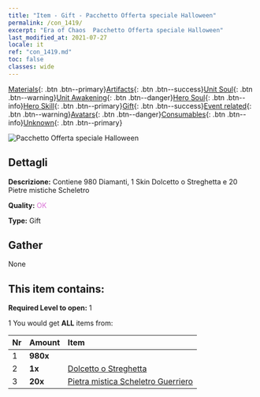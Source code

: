 ```yaml
---
title: "Item - Gift - Pacchetto Offerta speciale Halloween"
permalink: /con_1419/
excerpt: "Era of Chaos  Pacchetto Offerta speciale Halloween"
last_modified_at: 2021-07-27
locale: it
ref: "con_1419.md"
toc: false
classes: wide
---
```

 [Materials](/ItemsIT/){: .btn .btn--primary}[Artifacts](/ItemsIT/Artifacts/){: .btn .btn--success}[Unit Soul](/ItemsIT/UnitSoul/){: .btn .btn--warning}[Unit Awakening](/ItemsIT/UnitAwakening/){: .btn .btn--danger}[Hero Soul](/ItemsIT/HeroSoul/){: .btn .btn--info}[Hero Skill](/ItemsIT/HeroSkill/){: .btn .btn--primary}[Gift](/ItemsIT/Gift/){: .btn .btn--success}[Event related](/ItemsIT/Events/){: .btn .btn--warning}[Avatars](/ItemsIT/Avatars/){: .btn .btn--danger}[Consumables](/ItemsIT/Consumables/){: .btn .btn--info}[Unknown](/ItemsIT/Unknown/){: .btn .btn--primary}

 ![Pacchetto Offerta speciale Halloween](/images/t/i_907033.png)

## Dettagli
 **Descrizione:** Contiene 980 Diamanti, 1 Skin Dolcetto o Streghetta e 20 Pietre mistiche Scheletro

 **Quality:** <span style="color: #DA70D6">OK</span>

 **Type:** Gift

## Gather

  None

## This item contains:

 **Required Level to open:** 1

 1 You would get **ALL** items  from:

  | Nr | Amount |     Item    |
  |:---|:-------|:------------|
  | 1 |  **980x** | <i class="fas fa-gem"/> |  | 
  | 2 |  **1x** | [Dolcetto o Streghetta](/ItemsIT/con_1053/) |  | 
  | 3 |  **20x** | [Pietra mistica Scheletro Guerriero](/ItemsIT/unt_297/) |  | 
